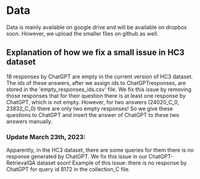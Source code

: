 # Data
Data is mainly available on google drive and will be available on dropbox soon. However, we upload the smaller files on github as well.

## Explanation of how we fix a small issue in HC3 dataset

18 responses by ChatGPT are empty in the current version of HC3 dataset. The ids of these answers, after we assign ids to ChatGPTresponses, are stored in the 'empty_responses_ids.csv' file. We fix this issue by removing those responses that for their question there is at least one response by ChatGPT, which is not empty. However, for two answers (24020_C_0, 23832_C_0) there are only two empty responses! So we give these questions to ChatGPT and insert the answer of ChatGPT to these two answers manually.


### Update March 23th, 2023:
Apparently, in the HC3 dataset, there are some queries for them there is no response generated by ChatGPT. We fix this issue in our ChatGPT-RetrievalQA dataset soon! 
Example of this issue: there is no response by ChatGPT for query id 8172 in the collection_C file.

